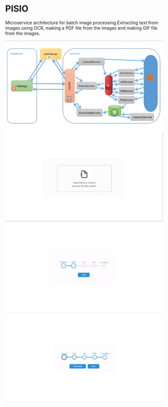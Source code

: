 # PISIO
Microservice architecture for batch image processing.Extracting text from images using OCR, making a PDF file from the images and making GIF file from the images.

![Screenshot](images/1.png)
![Screenshot](images/2.png)
![Screenshot](images/3.png)
![Screenshot](images/4.png)
